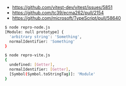 - https://github.com/vitest-dev/vitest/issues/5851
- https://github.com/tc39/ecma262/pull/2154
- https://github.com/microsoft/TypeScript/pull/58640

```sh
$ node repro-node.js
[Module: null prototype] {
  'arbitrary string': 'Something',
  normalIdentifier: 'Something'
}

$ node repro-vite.js
{
  undefined: [Getter],
  normalIdentifier: [Getter],
  [Symbol(Symbol.toStringTag)]: 'Module'
}
```
